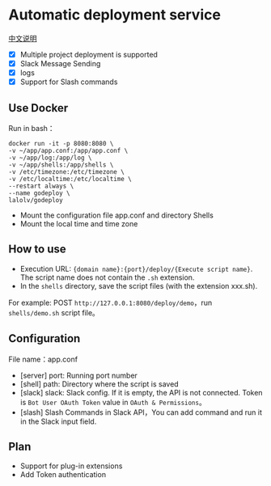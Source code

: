 # Automatic deployment service

[中文说明](./README_ZH.md)

- [x] Multiple project deployment is supported
- [x] Slack Message Sending
- [x] logs
- [x] Support for Slash commands

## Use Docker

Run in bash：

```shell
docker run -it -p 8080:8080 \
-v ~/app/app.conf:/app/app.conf \
-v ~/app/log:/app/log \
-v ~/app/shells:/app/shells \
-v /etc/timezone:/etc/timezone \
-v /etc/localtime:/etc/localtime \
--restart always \
--name godeploy \
lalolv/godeploy
```

- Mount the configuration file app.conf and directory Shells
- Mount the local time and time zone

## How to use

- Execution URL: `{domain name}:{port}/deploy/{Execute script name}`. The script name does not contain the `.sh` extension.
- In the `shells` directory, save the script files (with the extension xxx.sh).

For example: POST `http://127.0.0.1:8080/deploy/demo`，run `shells/demo.sh` script file。

## Configuration

File name：app.conf

- [server] port: Running port number
- [shell] path: Directory where the script is saved
- [slack] slack: Slack config. If it is empty, the API is not connected. Token is `Bot User OAuth Token` value in `OAuth & Permissions`。
- [slash] Slash Commands in Slack API，You can add command and run it in the Slack input field.

## Plan

- Support for plug-in extensions
- Add Token authentication
